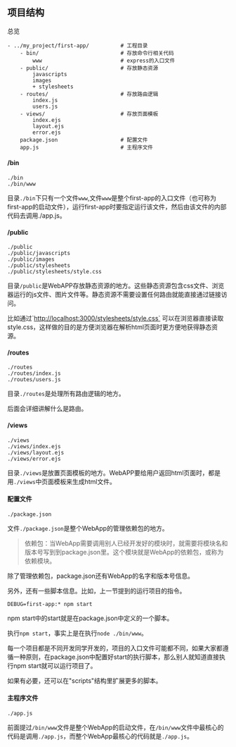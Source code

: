 ## 项目结构
总览
```
- ../my_project/first-app/          # 工程目录
    - bin/                          # 存放命令行相关代码
        www                         # express的入口文件
    - public/                       # 存放静态资源
        javascripts
        images
        + stylesheets
    - routes/                       # 存放路由逻辑
        index.js
        users.js
    - views/                        # 存放页面模板
        index.ejs
        layout.ejs
        error.ejs
    package.json                    # 配置文件
    app.js                          # 主程序文件

```
#### /bin

```
./bin
./bin/www
```

目录`./bin`下只有一个文件`www`,文件`www`是整个first-app的入口文件（也可称为first-app的启动文件），运行first-app时要指定运行该文件，然后由该文件的内部代码去调用./app.js。

#### /public

```
./public
./public/javascripts
./public/images
./public/stylesheets
./public/stylesheets/style.css
```

目录`/public`是WebAPP存放静态资源的地方。这些静态资源包含css文件、浏览器运行的js文件、图片文件等。静态资源不需要设置任何路由就能直接通过链接访问。

比如通过\`[http://localhost:3000/stylesheets/style.css\`](http://localhost:3000/stylesheets/style.css) 可以在浏览器直接读取style.css，这样做的目的是方便浏览器在解析html页面时更方便地获得静态资源。

#### /routes

```
./routes
./routes/index.js
./routes/users.js
```

目录`./routes`是处理所有路由逻辑的地方。

后面会详细讲解什么是路由。

#### /views

```
./views
./views/index.ejs
./views/layout.ejs
./views/error.ejs
```

目录`./views`是放置页面模板的地方。WebAPP要给用户返回html页面时，都是用`./views`中页面模板来生成html文件。

#### 配置文件

```
./package.json
```

文件`./package.json`是整个WebApp的管理依赖包的地方。

> 依赖包：当WebApp需要调用别人已经开发好的模块时，就需要将模块名和版本号写到到package.json里。这个模块就是WebApp的依赖包，或称为依赖模块。

除了管理依赖包，package.json还有WebApp的名字和版本号信息。

另外，还有一些脚本信息。比如，上一节提到的运行项目的指令。

```
DEBUG=first-app:* npm start
```

npm start中的start就是在package.json中定义的一个脚本。

执行`npm start`，事实上是在执行`node ./bin/www`。

每一个项目都是不同开发同学开发的，项目的入口文件可能都不同，如果大家都遵循一种原则，在package.json中配置好start的执行脚本，那么别人就知道直接执行npm start就可以运行项目了。

如果有必要，还可以在"scripts"结构里扩展更多的脚本。

#### 主程序文件

```
./app.js
```

前面提过`/bin/www`文件是整个WebApp的启动文件，在`/bin/www`文件中最核心的代码是调用`./app.js`，而整个WebApp最核心的代码就是`./app.js`。

